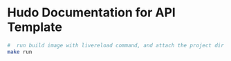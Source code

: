 Hudo Documentation for API Template
=================

```sh
#  run build image with livereload command, and attach the project dir as docker volumen (for dev)
make run
```


